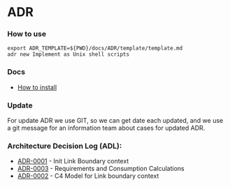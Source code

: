 # ADR

### How to use

```shell
export ADR_TEMPLATE=${PWD}/docs/ADR/template/template.md
adr new Implement as Unix shell scripts
```

### Docs

- [How to install](https://github.com/npryce/adr-tools/blob/master/INSTALL.md)

### Update

For update ADR we use GIT, so we can get date each updated, and we use a git message
for an information team about cases for updated ADR.

### Architecture Decision Log (ADL):

- [ADR-0001](./decisions/0001-init.md) - Init Link Boundary context
- [ADR-0003](./decisions/0002-requirements.md) - Requirements and Consumption Calculations
- [ADR-0002](./decisions/0003-c4-model.md) - C4 Model for Link boundary context
